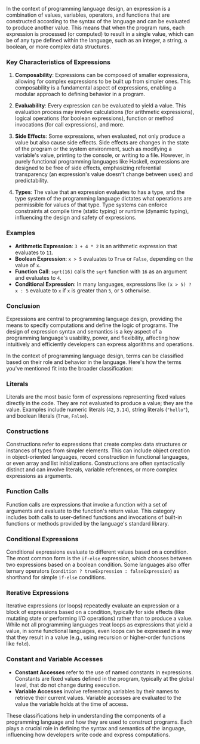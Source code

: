 In the context of programming language design, an expression is a combination of values, variables, operators, and functions that are constructed according to the syntax of the language and can be evaluated to produce another value. This means that when the program runs, each expression is processed (or computed) to result in a single value, which can be of any type defined within the language, such as an integer, a string, a boolean, or more complex data structures.

### Key Characteristics of Expressions

1. **Composability**: Expressions can be composed of smaller expressions, allowing for complex expressions to be built up from simpler ones. This composability is a fundamental aspect of expressions, enabling a modular approach to defining behavior in a program.

2. **Evaluability**: Every expression can be evaluated to yield a value. This evaluation process may involve calculations (for arithmetic expressions), logical operations (for boolean expressions), function or method invocations (for call expressions), and more.

3. **Side Effects**: Some expressions, when evaluated, not only produce a value but also cause side effects. Side effects are changes in the state of the program or the system environment, such as modifying a variable's value, printing to the console, or writing to a file. However, in purely functional programming languages like Haskell, expressions are designed to be free of side effects, emphasizing referential transparency (an expression's value doesn't change between uses) and predictability.

4. **Types**: The value that an expression evaluates to has a type, and the type system of the programming language dictates what operations are permissible for values of that type. Type systems can enforce constraints at compile time (static typing) or runtime (dynamic typing), influencing the design and safety of expressions.

### Examples

- **Arithmetic Expression**: `3 + 4 * 2` is an arithmetic expression that evaluates to `11`.
- **Boolean Expression**: `x > 5` evaluates to `True` or `False`, depending on the value of `x`.
- **Function Call**: `sqrt(16)` calls the `sqrt` function with `16` as an argument and evaluates to `4`.
- **Conditional Expression**: In many languages, expressions like `(x > 5) ? x : 5` evaluate to `x` if `x` is greater than `5`, or `5` otherwise.

### Conclusion

Expressions are central to programming language design, providing the means to specify computations and define the logic of programs. The design of expression syntax and semantics is a key aspect of a programming language's usability, power, and flexibility, affecting how intuitively and efficiently developers can express algorithms and operations.

In the context of programming language design, terms can be classified based on their role and behavior in the language. Here's how the terms you've mentioned fit into the broader classification:

### Literals
Literals are the most basic form of expressions representing fixed values directly in the code. They are not evaluated to produce a value; they are the value. Examples include numeric literals (`42`, `3.14`), string literals (`"hello"`), and boolean literals (`True`, `False`).

### Constructions
Constructions refer to expressions that create complex data structures or instances of types from simpler elements. This can include object creation in object-oriented languages, record construction in functional languages, or even array and list initializations. Constructions are often syntactically distinct and can involve literals, variable references, or more complex expressions as arguments.

### Function Calls
Function calls are expressions that invoke a function with a set of arguments and evaluate to the function's return value. This category includes both calls to user-defined functions and invocations of built-in functions or methods provided by the language's standard library.

### Conditional Expressions
Conditional expressions evaluate to different values based on a condition. The most common form is the `if-else` expression, which chooses between two expressions based on a boolean condition. Some languages also offer ternary operators (`condition ? trueExpression : falseExpression`) as shorthand for simple `if-else` conditions.

### Iterative Expressions
Iterative expressions (or loops) repeatedly evaluate an expression or a block of expressions based on a condition, typically for side effects (like mutating state or performing I/O operations) rather than to produce a value. While not all programming languages treat loops as expressions that yield a value, in some functional languages, even loops can be expressed in a way that they result in a value (e.g., using recursion or higher-order functions like `fold`).

### Constant and Variable Accesses
- **Constant Accesses** refer to the use of named constants in expressions. Constants are fixed values defined in the program, typically at the global level, that do not change during execution.
- **Variable Accesses** involve referencing variables by their names to retrieve their current values. Variable accesses are evaluated to the value the variable holds at the time of access.

These classifications help in understanding the components of a programming language and how they are used to construct programs. Each plays a crucial role in defining the syntax and semantics of the language, influencing how developers write code and express computations.
